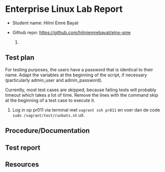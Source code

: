 # Enterprise Linux Lab Report

- Student name: Hilmi Emre Bayat
- Github repo: https://github.com/hilmiemrebayat/elnx-sme

  1. 

## Test plan
For testing purposes, the users have a password that is identical to their name. Adapt the variables at the beginning of the script, if necessary (particularly admin_user and admin_password).

Currently, most test cases are skipped, because failing tests will probably timeout which takes a lot of time. Remove the lines with the command skip at the beginning of a test case to execute it.

1. Log in op pr011 via terminal met `vagrant ssh pr011` en voer dan de code `sudo /vagrant/test/runbats.sh` uit.


## Procedure/Documentation

## Test report
 
## Resources
